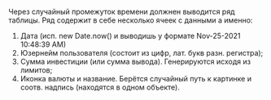 Через случайный промежуток времени должнен выводится ряд таблицы.
Ряд содержит в себе несколько ячеек с данными а именно:

1. Дата (исп. new Date.now() и выводишь у формате Nov-25-2021 10:48:39 AM)
2. Юзернейм пользователя (состоит из цифр, лат. букв разн. регистра);
3. Сумма инвестиции (или сумма вывода). Генерируются исходя из лимитов;
4. Иконка валюты и название. Берётся случайный путь к картинке и соотв. надпись (находятся в одном объекте).